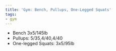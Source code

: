 ```yaml
---
title: 'Gym: Bench, Pullups, One-Legged Squats'
tags:
- gym
---
```


- Bench 3x5/145lb
- Pullups: 5/35,4/40,4/40
- One-legged Squats: 3x5/95lb
